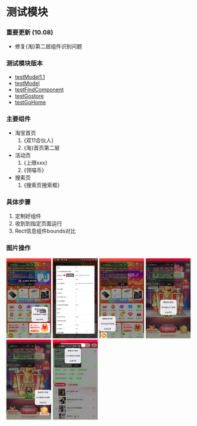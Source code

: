 # 测试模块
### 重要更新 (10.08)
* 修复{淘}第二层组件识别问题

### 测试模块版本
* [testModel1.1](./testModel1.1.js)
* [testModel](./history/testModel.js)
* [testFindComponent](./testFindComponent.js)
* [testGostore](./testGostore.js)
* [testGoHome](./testGoHome.js)

### 主要组件
* 淘宝首页
    1. {双11合伙人}
    2. {淘}首页第二层
* 活动页
	1. {上限xxx}
	2. {领喵币}
* 搜索页
    1. {搜索页搜索框}

### 具体步骤
1. 定制好组件
2. 收到到指定页面运行
3. Rect信息组件bounds对比

### 图片操作 
<img src="../picture/test/test1.png" alt="步骤1" width="24%" /> <img src="../picture/test/test2.png" alt="步骤2" width="24%" /> <img src="../picture/test/test3.png" alt="步骤3" width="24%" /> <img src="../picture/test/test4.png" alt="步骤4" width="24%" /> <img src="../picture/test/test5.png" alt="步骤5" width="24%" /> <img src="../picture/test/test6.png" alt="步骤6" width="24%" />